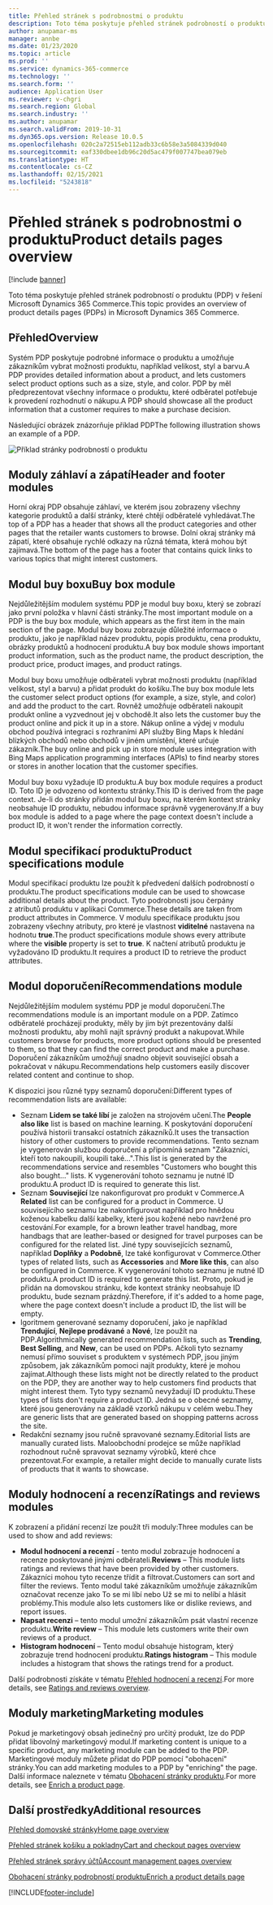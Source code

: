 ```yaml
---
title: Přehled stránek s podrobnostmi o produktu
description: Toto téma poskytuje přehled stránek podrobností o produktu (PDP) v řešení Microsoft Dynamics 365 Commerce.
author: anupamar-ms
manager: annbe
ms.date: 01/23/2020
ms.topic: article
ms.prod: ''
ms.service: dynamics-365-commerce
ms.technology: ''
ms.search.form: ''
audience: Application User
ms.reviewer: v-chgri
ms.search.region: Global
ms.search.industry: ''
ms.author: anupamar
ms.search.validFrom: 2019-10-31
ms.dyn365.ops.version: Release 10.0.5
ms.openlocfilehash: 020c2a72515eb112adb33c6b58e3a5084339d040
ms.sourcegitcommit: eaf330dbee1db96c20d5ac479f007747bea079eb
ms.translationtype: HT
ms.contentlocale: cs-CZ
ms.lasthandoff: 02/15/2021
ms.locfileid: "5243818"
---
```

# <a name="product-details-pages-overview"></a><span data-ttu-id="70b97-103">Přehled stránek s podrobnostmi o produktu</span><span class="sxs-lookup"><span data-stu-id="70b97-103">Product details pages overview</span></span>

[!include [banner](includes/banner.md)]

<span data-ttu-id="70b97-104">Toto téma poskytuje přehled stránek podrobností o produktu (PDP) v řešení Microsoft Dynamics 365 Commerce.</span><span class="sxs-lookup"><span data-stu-id="70b97-104">This topic provides an overview of product details pages (PDPs) in Microsoft Dynamics 365 Commerce.</span></span>

## <a name="overview"></a><span data-ttu-id="70b97-105">Přehled</span><span class="sxs-lookup"><span data-stu-id="70b97-105">Overview</span></span>

<span data-ttu-id="70b97-106">Systém PDP poskytuje podrobné informace o produktu a umožňuje zákazníkům vybrat možnosti produktu, například velikost, styl a barvu.</span><span class="sxs-lookup"><span data-stu-id="70b97-106">A PDP provides detailed information about a product, and lets customers select product options such as a size, style, and color.</span></span> <span data-ttu-id="70b97-107">PDP by měl předprezentovat všechny informace o produktu, které odběratel potřebuje k provedení rozhodnutí o nákupu.</span><span class="sxs-lookup"><span data-stu-id="70b97-107">A PDP should showcase all the product information that a customer requires to make a purchase decision.</span></span>

<span data-ttu-id="70b97-108">Následující obrázek znázorňuje příklad PDP</span><span class="sxs-lookup"><span data-stu-id="70b97-108">The following illustration shows an example of a PDP.</span></span>

![Příklad stránky podrobností o produktu](./media/pdp.PNG)

## <a name="header-and-footer-modules"></a><span data-ttu-id="70b97-110">Moduly záhlaví a zápatí</span><span class="sxs-lookup"><span data-stu-id="70b97-110">Header and footer modules</span></span>

<span data-ttu-id="70b97-111">Horní okraj PDP obsahuje záhlaví, ve kterém jsou zobrazeny všechny kategorie produktů a další stránky, které chtějí odběratelé vyhledávat.</span><span class="sxs-lookup"><span data-stu-id="70b97-111">The top of a PDP has a header that shows all the product categories and other pages that the retailer wants customers to browse.</span></span> <span data-ttu-id="70b97-112">Dolní okraj stránky má zápatí, které obsahuje rychlé odkazy na různá témata, která mohou být zajímavá.</span><span class="sxs-lookup"><span data-stu-id="70b97-112">The bottom of the page has a footer that contains quick links to various topics that might interest customers.</span></span>

## <a name="buy-box-module"></a><span data-ttu-id="70b97-113">Modul buy boxu</span><span class="sxs-lookup"><span data-stu-id="70b97-113">Buy box module</span></span>

<span data-ttu-id="70b97-114">Nejdůležitějším modulem systému PDP je modul buy boxu, který se zobrazí jako první položka v hlavní části stránky.</span><span class="sxs-lookup"><span data-stu-id="70b97-114">The most important module on a PDP is the buy box module, which appears as the first item in the main section of the page.</span></span> <span data-ttu-id="70b97-115">Modul buy boxu zobrazuje důležité informace o produktu, jako je například název produktu, popis produktu, cena produktu, obrázky produktů a hodnocení produktu.</span><span class="sxs-lookup"><span data-stu-id="70b97-115">A buy box module shows important product information, such as the product name, the product description, the product price, product images, and product ratings.</span></span>

<span data-ttu-id="70b97-116">Modul buy boxu umožňuje odběrateli vybrat možnosti produktu (například velikost, styl a barvu) a přidat produkt do košíku.</span><span class="sxs-lookup"><span data-stu-id="70b97-116">The buy box module lets the customer select product options (for example, a size, style, and color) and add the product to the cart.</span></span> <span data-ttu-id="70b97-117">Rovněž umožňuje odběrateli nakoupit produkt online a vyzvednout jej v obchodě.</span><span class="sxs-lookup"><span data-stu-id="70b97-117">It also lets the customer buy the product online and pick it up in a store.</span></span> <span data-ttu-id="70b97-118">Nákup online a výdej v modulu obchod používá integraci s rozhraními API služby Bing Maps k hledání blízkých obchodů nebo obchodů v jiném umístění, které určuje zákazník.</span><span class="sxs-lookup"><span data-stu-id="70b97-118">The buy online and pick up in store module uses integration with Bing Maps application programming interfaces (APIs) to find nearby stores or stores in another location that the customer specifies.</span></span>

<span data-ttu-id="70b97-119">Modul buy boxu vyžaduje ID produktu.</span><span class="sxs-lookup"><span data-stu-id="70b97-119">A buy box module requires a product ID.</span></span> <span data-ttu-id="70b97-120">Toto ID je odvozeno od kontextu stránky.</span><span class="sxs-lookup"><span data-stu-id="70b97-120">This ID is derived from the page context.</span></span> <span data-ttu-id="70b97-121">Je-li do stránky přidán modul buy boxu, na kterém kontext stránky neobsahuje ID produktu, nebudou informace správně vygenerovány.</span><span class="sxs-lookup"><span data-stu-id="70b97-121">If a buy box module is added to a page where the page context doesn't include a product ID, it won't render the information correctly.</span></span>

## <a name="product-specifications-module"></a><span data-ttu-id="70b97-122">Modul specifikací produktu</span><span class="sxs-lookup"><span data-stu-id="70b97-122">Product specifications module</span></span>

<span data-ttu-id="70b97-123">Modul specifikací produktu lze použít k předvedení dalších podrobností o produktu.</span><span class="sxs-lookup"><span data-stu-id="70b97-123">The product specifications module can be used to showcase additional details about the product.</span></span> <span data-ttu-id="70b97-124">Tyto podrobnosti jsou čerpány z atributů produktu v aplikaci Commerce.</span><span class="sxs-lookup"><span data-stu-id="70b97-124">These details are taken from product attributes in Commerce.</span></span> <span data-ttu-id="70b97-125">V modulu specifikace produktu jsou zobrazeny všechny atributy, pro které je vlastnost **viditelné** nastavena na hodnotu **true**.</span><span class="sxs-lookup"><span data-stu-id="70b97-125">The product specifications module shows every attribute where the **visible** property is set to **true**.</span></span> <span data-ttu-id="70b97-126">K načtení atributů produktu je vyžadováno ID produktu.</span><span class="sxs-lookup"><span data-stu-id="70b97-126">It requires a product ID to retrieve the product attributes.</span></span>

## <a name="recommendations-module"></a><span data-ttu-id="70b97-127">Modul doporučení</span><span class="sxs-lookup"><span data-stu-id="70b97-127">Recommendations module</span></span>

<span data-ttu-id="70b97-128">Nejdůležitějším modulem systému PDP je modul doporučení.</span><span class="sxs-lookup"><span data-stu-id="70b97-128">The recommendations module is an important module on a PDP.</span></span> <span data-ttu-id="70b97-129">Zatímco odběratelé procházejí produkty, měly by jim být prezentovány další možnosti produktu, aby mohli najít správný produkt a nakupovat.</span><span class="sxs-lookup"><span data-stu-id="70b97-129">While customers browse for products, more product options should be presented to them, so that they can find the correct product and make a purchase.</span></span> <span data-ttu-id="70b97-130">Doporučení zákazníkům umožňují snadno objevit související obsah a pokračovat v nákupu.</span><span class="sxs-lookup"><span data-stu-id="70b97-130">Recommendations help customers easily discover related content and continue to shop.</span></span>

<span data-ttu-id="70b97-131">K dispozici jsou různé typy seznamů doporučení:</span><span class="sxs-lookup"><span data-stu-id="70b97-131">Different types of recommendation lists are available:</span></span>

- <span data-ttu-id="70b97-132">Seznam **Lidem se také líbí** je založen na strojovém učení.</span><span class="sxs-lookup"><span data-stu-id="70b97-132">The **People also like** list is based on machine learning.</span></span> <span data-ttu-id="70b97-133">K poskytování doporučení používá historii transakcí ostatních zákazníků.</span><span class="sxs-lookup"><span data-stu-id="70b97-133">It uses the transaction history of other customers to provide recommendations.</span></span> <span data-ttu-id="70b97-134">Tento seznam je vygenerován službou doporučení a připomíná seznam "Zákazníci, kteří toto nakoupili, koupili také...".</span><span class="sxs-lookup"><span data-stu-id="70b97-134">This list is generated by the recommendations service and resembles "Customers who bought this also bought..." lists.</span></span> <span data-ttu-id="70b97-135">K vygenerování tohoto seznamu je nutné ID produktu.</span><span class="sxs-lookup"><span data-stu-id="70b97-135">A product ID is required to generate this list.</span></span>
- <span data-ttu-id="70b97-136">Seznam **Související** lze nakonfigurovat pro produkt v Commerce.</span><span class="sxs-lookup"><span data-stu-id="70b97-136">A **Related** list can be configured for a product in Commerce.</span></span> <span data-ttu-id="70b97-137">U souvisejícího seznamu lze nakonfigurovat například pro hnědou koženou kabelku další kabelky, které jsou kožené nebo navržené pro cestování.</span><span class="sxs-lookup"><span data-stu-id="70b97-137">For example, for a brown leather travel handbag, more handbags that are leather-based or designed for travel purposes can be configured for the related list.</span></span> <span data-ttu-id="70b97-138">Jiné typy souvisejících seznamů, například **Doplňky** a **Podobně**, lze také konfigurovat v Commerce.</span><span class="sxs-lookup"><span data-stu-id="70b97-138">Other types of related lists, such as **Accessories** and **More like this**, can also be configured in Commerce.</span></span> <span data-ttu-id="70b97-139">K vygenerování tohoto seznamu je nutné ID produktu.</span><span class="sxs-lookup"><span data-stu-id="70b97-139">A product ID is required to generate this list.</span></span> <span data-ttu-id="70b97-140">Proto, pokud je přidán na domovskou stránku, kde kontext stránky neobsahuje ID produktu, bude seznam prázdný.</span><span class="sxs-lookup"><span data-stu-id="70b97-140">Therefore, if it's added to a home page, where the page context doesn't include a product ID, the list will be empty.</span></span>
- <span data-ttu-id="70b97-141">lgoritmem generované seznamy doporučení, jako je například **Trendující**, **Nejlepe prodávané** a **Nové**, lze použít na PDP.</span><span class="sxs-lookup"><span data-stu-id="70b97-141">Algorithmically generated recommendation lists, such as **Trending**, **Best Selling**, and **New**, can be used on PDPs.</span></span> <span data-ttu-id="70b97-142">Ačkoli tyto seznamy nemusí přímo souviset s produktem v systémech PDP, jsou jiným způsobem, jak zákazníkům pomoci najít produkty, které je mohou zajímat.</span><span class="sxs-lookup"><span data-stu-id="70b97-142">Although these lists might not be directly related to the product on the PDP, they are another way to help customers find products that might interest them.</span></span> <span data-ttu-id="70b97-143">Tyto typy seznamů nevyžadují ID produktu.</span><span class="sxs-lookup"><span data-stu-id="70b97-143">These types of lists don't require a product ID.</span></span> <span data-ttu-id="70b97-144">Jedná se o obecné seznamy, které jsou generovány na základě vzorků nákupu v celém webu.</span><span class="sxs-lookup"><span data-stu-id="70b97-144">They are generic lists that are generated based on shopping patterns across the site.</span></span>
- <span data-ttu-id="70b97-145">Redakční seznamy jsou ručně spravované seznamy.</span><span class="sxs-lookup"><span data-stu-id="70b97-145">Editorial lists are manually curated lists.</span></span> <span data-ttu-id="70b97-146">Maloobchodní prodejce se může například rozhodnout ručně spravovat seznamy výrobků, které chce prezentovat.</span><span class="sxs-lookup"><span data-stu-id="70b97-146">For example, a retailer might decide to manually curate lists of products that it wants to showcase.</span></span>

## <a name="ratings-and-reviews-modules"></a><span data-ttu-id="70b97-147">Moduly hodnocení a recenzí</span><span class="sxs-lookup"><span data-stu-id="70b97-147">Ratings and reviews modules</span></span>

<span data-ttu-id="70b97-148">K zobrazení a přidání recenzí lze použít tři moduly:</span><span class="sxs-lookup"><span data-stu-id="70b97-148">Three modules can be used to show and add reviews:</span></span>

- <span data-ttu-id="70b97-149">**Modul hodnocení a recenzí** - tento modul zobrazuje hodnocení a recenze poskytované jinými odběrateli.</span><span class="sxs-lookup"><span data-stu-id="70b97-149">**Reviews** – This module lists ratings and reviews that have been provided by other customers.</span></span> <span data-ttu-id="70b97-150">Zákazníci mohou tyto recenze třídit a filtrovat.</span><span class="sxs-lookup"><span data-stu-id="70b97-150">Customers can sort and filter the reviews.</span></span> <span data-ttu-id="70b97-151">Tento modul také zákazníkům umožňuje zákazníkům označovat recenze jako To se mi líbí nebo Už se mi to nelíbí a hlásit problémy.</span><span class="sxs-lookup"><span data-stu-id="70b97-151">This module also lets customers like or dislike reviews, and report issues.</span></span>
- <span data-ttu-id="70b97-152">**Napsat recenzi** – tento modul umožní zákazníkům psát vlastní recenze produktu.</span><span class="sxs-lookup"><span data-stu-id="70b97-152">**Write review** – This module lets customers write their own reviews of a product.</span></span>
- <span data-ttu-id="70b97-153">**Histogram hodnocení** – Tento modul obsahuje histogram, který zobrazuje trend hodnocení produktu.</span><span class="sxs-lookup"><span data-stu-id="70b97-153">**Ratings histogram** – This module includes a histogram that shows the ratings trend for a product.</span></span>

<span data-ttu-id="70b97-154">Další podrobnosti získáte v tématu [Přehled hodnocení a recenzí](ratings-reviews-overview.md).</span><span class="sxs-lookup"><span data-stu-id="70b97-154">For more details, see [Ratings and reviews overview](ratings-reviews-overview.md).</span></span>

## <a name="marketing-modules"></a><span data-ttu-id="70b97-155">Moduly marketing</span><span class="sxs-lookup"><span data-stu-id="70b97-155">Marketing modules</span></span>

<span data-ttu-id="70b97-156">Pokud je marketingový obsah jedinečný pro určitý produkt, lze do PDP přidat libovolný marketingový modul.</span><span class="sxs-lookup"><span data-stu-id="70b97-156">If marketing content is unique to a specific product, any marketing module can be added to the PDP.</span></span> <span data-ttu-id="70b97-157">Marketingové moduly můžete přidat do PDP pomocí "obohacení" stránky.</span><span class="sxs-lookup"><span data-stu-id="70b97-157">You can add marketing modules to a PDP by "enriching" the page.</span></span> <span data-ttu-id="70b97-158">Další informace naleznete v tématu [Obohacení stránky produktu](enrich-product-page.md).</span><span class="sxs-lookup"><span data-stu-id="70b97-158">For more details, see [Enrich a product page](enrich-product-page.md).</span></span>

## <a name="additional-resources"></a><span data-ttu-id="70b97-159">Další prostředky</span><span class="sxs-lookup"><span data-stu-id="70b97-159">Additional resources</span></span>

[<span data-ttu-id="70b97-160">Přehled domovské stránky</span><span class="sxs-lookup"><span data-stu-id="70b97-160">Home page overview</span></span>](quick-tour-home-page.md)

[<span data-ttu-id="70b97-161">Přehled stránek košíku a pokladny</span><span class="sxs-lookup"><span data-stu-id="70b97-161">Cart and checkout pages overview</span></span>](quick-tour-cart-checkout.md)

[<span data-ttu-id="70b97-162">Přehled stránek správy účtů</span><span class="sxs-lookup"><span data-stu-id="70b97-162">Account management pages overview</span></span>](quick-tour-account-management.md)

[<span data-ttu-id="70b97-163">Obohacení stránky podrobností produktu</span><span class="sxs-lookup"><span data-stu-id="70b97-163">Enrich a product details page</span></span>](enrich-product-page.md)


[!INCLUDE[footer-include](../includes/footer-banner.md)]